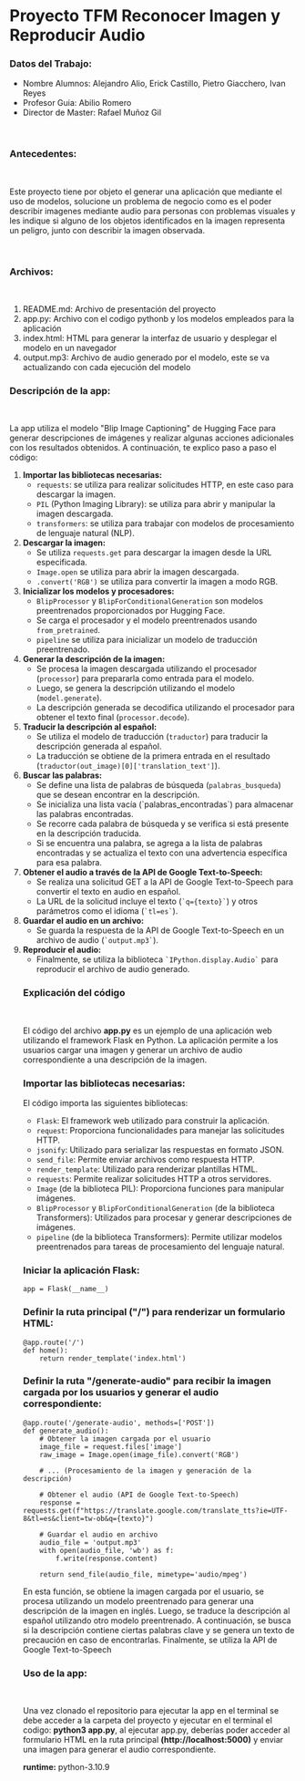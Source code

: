 <h1>Proyecto TFM Reconocer Imagen y Reproducir Audio</h1>

<h3>Datos del Trabajo:</h3>

<ul>
<li>Nombre Alumnos: Alejandro Alio, Erick Castillo, Pietro Giacchero, Ivan Reyes</li>
<li>Profesor Guia: Abilio Romero</li>
<li>Director de Master: Rafael Muñoz Gil</li>
</ul><br>

<h3>Antecedentes:</h3><br>

<p>Este proyecto tiene por objeto el generar una aplicación que mediante el uso de modelos, solucione un problema de negocio como es el poder describir imagenes mediante audio para personas con problemas visuales y les indique si alguno de los objetos identificados en la imagen representa un peligro, junto con describir la imagen observada.</p> <br>

<h3>Archivos:</h3><br>

<ol>
  <li>README.md: Archivo de presentación del proyecto</li>
  <li>app.py: Archivo con el codigo pythonb y los  modelos empleados para la aplicación</li>
  <li>index.html: HTML para generar la interfaz de usuario y desplegar el modelo en un navegador</li>
  <li>output.mp3: Archivo de audio generado por el modelo, este se va actualizando con cada ejecución del modelo</li>
</ol>

<h3>Descripción de la app:</h3><br>

<p>La app utiliza el modelo "Blip Image Captioning" de Hugging Face para generar descripciones de imágenes y realizar algunas acciones adicionales con los resultados obtenidos. A continuación, te explico paso a paso el código:</p>

<ol>
  <li><strong>Importar las bibliotecas necesarias:</strong>
    <ul>
      <li><code>requests</code>: se utiliza para realizar solicitudes HTTP, en este caso para descargar la imagen.</li>
      <li><code>PIL</code> (Python Imaging Library): se utiliza para abrir y manipular la imagen descargada.</li>
      <li><code>transformers</code>: se utiliza para trabajar con modelos de procesamiento de lenguaje natural (NLP).</li>
    </ul>
  </li>

  <li><strong>Descargar la imagen:</strong>
    <ul>
      <li>Se utiliza <code>requests.get</code> para descargar la imagen desde la URL especificada.</li>
      <li><code>Image.open</code> se utiliza para abrir la imagen descargada.</li>
      <li><code>.convert('RGB')</code> se utiliza para convertir la imagen a modo RGB.</li>
    </ul>
  </li>

  <li><strong>Inicializar los modelos y procesadores:</strong>
    <ul>
      <li><code>BlipProcessor</code> y <code>BlipForConditionalGeneration</code> son modelos preentrenados proporcionados por Hugging Face.</li>
      <li>Se carga el procesador y el modelo preentrenados usando <code>from_pretrained</code>.</li>
      <li><code>pipeline</code> se utiliza para inicializar un modelo de traducción preentrenado.</li>
    </ul>
  </li>

  <li><strong>Generar la descripción de la imagen:</strong>
    <ul>
      <li>Se procesa la imagen descargada utilizando el procesador (<code>processor</code>) para prepararla como entrada para el modelo.</li>
      <li>Luego, se genera la descripción utilizando el modelo (<code>model.generate</code>).</li>
      <li>La descripción generada se decodifica utilizando el procesador para obtener el texto final (<code>processor.decode</code>).</li>
    </ul>
  </li>

  <li><strong>Traducir la descripción al español:</strong>
    <ul>
      <li>Se utiliza el modelo de traducción (<code>traductor</code>) para traducir la descripción generada al español.</li>
      <li>La traducción se obtiene de la primera entrada en el resultado (<code>traductor(out_image)[0]['translation_text']</code>).</li>
    </ul>
  </li>

  <li><strong>Buscar las palabras:</strong>
    <ul>
      <li>Se define una lista de palabras de búsqueda (<code>palabras_busqueda</code>) que se desean encontrar en la descripción.</li>
      <li>Se inicializa una lista vacía (`palabras_encontradas`) para almacenar las palabras encontradas.</li>
      <li>Se recorre cada palabra de búsqueda y se verifica si está presente en la descripción traducida.</li>
      <li>Si se encuentra una palabra, se agrega a la lista de palabras encontradas y se actualiza el texto con una advertencia específica para esa palabra.</li>
    </ul>
  </li>

  <li><strong>Obtener el audio a través de la API de Google Text-to-Speech:</strong>
    <ul>
      <li>Se realiza una solicitud GET a la API de Google Text-to-Speech para convertir el texto en audio en español.</li>
      <li>La URL de la solicitud incluye el texto (<code>`q={texto}`</code>) y otros parámetros como el idioma (<code>`tl=es`</code>).</li>
    </ul>
  </li>

  <li><strong>Guardar el audio en un archivo:</strong>
    <ul>
      <li>Se guarda la respuesta de la API de Google Text-to-Speech en un archivo de audio (<code>`output.mp3`</code>).</li>
    </ul>
  </li>

<li><strong>Reproducir el audio:</strong>
    <ul>
      <li>Finalmente, se utiliza la biblioteca <code>`IPython.display.Audio`</code> para reproducir el archivo de audio generado.</li>
    </ul>
  </li>

<!-- Explicación del codigo -->

<h3>Explicación del código</h3><br>

<p>El código del archivo <strong>app.py</strong> es un ejemplo de una aplicación web utilizando el framework Flask en Python. La aplicación permite a los usuarios cargar una imagen y generar un archivo de audio correspondiente a una descripción de la imagen.</p>

<h3>Importar las bibliotecas necesarias:</h3>

<p>El código importa las siguientes bibliotecas:</p>

<ul>
  <li><code>Flask</code>: El framework web utilizado para construir la aplicación.</li>
  <li><code>request</code>: Proporciona funcionalidades para manejar las solicitudes HTTP.</li>
  <li><code>jsonify</code>: Utilizado para serializar las respuestas en formato JSON.</li>
  <li><code>send_file</code>: Permite enviar archivos como respuesta HTTP.</li>
  <li><code>render_template</code>: Utilizado para renderizar plantillas HTML.</li>
  <li><code>requests</code>: Permite realizar solicitudes HTTP a otros servidores.</li>
  <li><code>Image</code> (de la biblioteca PIL): Proporciona funciones para manipular imágenes.</li>
  <li><code>BlipProcessor</code> y <code>BlipForConditionalGeneration</code> (de la biblioteca Transformers): Utilizados para procesar y generar descripciones de imágenes.</li>
  <li><code>pipeline</code> (de la biblioteca Transformers): Permite utilizar modelos preentrenados para tareas de procesamiento del lenguaje natural.</li>
</ul>

<h3>Iniciar la aplicación Flask:</h3>

<pre><code>app = Flask(__name__)
</code></pre>

<h3>Definir la ruta principal ("/") para renderizar un formulario HTML:</h3>

<pre><code>@app.route('/')
def home():
    return render_template('index.html')
</code></pre>

<h3>Definir la ruta "/generate-audio" para recibir la imagen cargada por los usuarios y generar el audio correspondiente:</h3>

<pre><code>@app.route('/generate-audio', methods=['POST'])
def generate_audio():
    # Obtener la imagen cargada por el usuario
    image_file = request.files['image']
    raw_image = Image.open(image_file).convert('RGB')

    # ... (Procesamiento de la imagen y generación de la descripción)

    # Obtener el audio (API de Google Text-to-Speech)
    response = requests.get(f"https://translate.google.com/translate_tts?ie=UTF-8&amp;tl=es&amp;client=tw-ob&amp;q={texto}")

    # Guardar el audio en archivo
    audio_file = 'output.mp3'
    with open(audio_file, 'wb') as f:
        f.write(response.content)

    return send_file(audio_file, mimetype='audio/mpeg')
</code></pre>

<p>En esta función, se obtiene la imagen cargada por el usuario, se procesa utilizando un modelo preentrenado para generar una descripción de la imagen en inglés. Luego, se traduce la descripción al español utilizando otro modelo preentrenado. A continuación, se busca si la descripción contiene ciertas palabras clave y se genera un texto de precaución en caso de encontrarlas. Finalmente, se utiliza la API de Google Text-to-Speech

<h3>Uso de la app:</h3><br>

<p>Una vez clonado el repositorio para ejecutar la app en el terminal se debe acceder a la carpeta del proyecto y ejecutar en el terminal el codigo: <strong>python3 app.py</strong>, al ejecutar app.py, deberías poder acceder al formulario HTML en la ruta principal <strong>(http://localhost:5000)</strong> y enviar una imagen para generar el audio correspondiente.</p>

  <p><strong>runtime:</strong> python-3.10.9</p>
  
